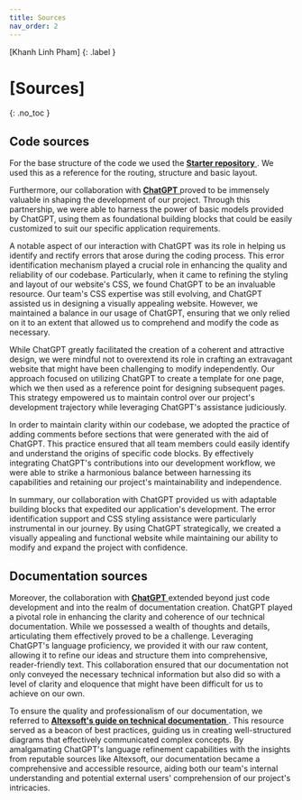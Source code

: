 ```yaml
---
title: Sources
nav_order: 2
---
```


[Khanh Linh Pham]
{: .label }

# [Sources]
{: .no_toc }


## Code sources
For the base structure of the code we used the [**Starter repository** ](https://hwrberlin.github.io/fswd/). We used this as a reference for the routing, structure and basic layout. 

Furthermore, our collaboration with [**ChatGPT** ](https://chat.openai.com/) proved to be immensely valuable in shaping the development of our project. Through this partnership, we were able to harness the power of basic models provided by ChatGPT, using them as foundational building blocks that could be easily customized to suit our specific application requirements.

A notable aspect of our interaction with ChatGPT was its role in helping us identify and rectify errors that arose during the coding process. This error identification mechanism played a crucial role in enhancing the quality and reliability of our codebase. Particularly, when it came to refining the styling and layout of our website's CSS, we found ChatGPT to be an invaluable resource. Our team's CSS expertise was still evolving, and ChatGPT assisted us in designing a visually appealing website. However, we maintained a balance in our usage of ChatGPT, ensuring that we only relied on it to an extent that allowed us to comprehend and modify the code as necessary.

While ChatGPT greatly facilitated the creation of a coherent and attractive design, we were mindful not to overextend its role in crafting an extravagant website that might have been challenging to modify independently. Our approach focused on utilizing ChatGPT to create a template for one page, which we then used as a reference point for designing subsequent pages. This strategy empowered us to maintain control over our project's development trajectory while leveraging ChatGPT's assistance judiciously.

In order to maintain clarity within our codebase, we adopted the practice of adding comments before sections that were generated with the aid of ChatGPT. This practice ensured that all team members could easily identify and understand the origins of specific code blocks. By effectively integrating ChatGPT's contributions into our development workflow, we were able to strike a harmonious balance between harnessing its capabilities and retaining our project's maintainability and independence.

In summary, our collaboration with ChatGPT provided us with adaptable building blocks that expedited our application's development. The error identification support and CSS styling assistance were particularly instrumental in our journey. By using ChatGPT strategically, we created a visually appealing and functional website while maintaining our ability to modify and expand the project with confidence.

## Documentation sources
Moreover, the collaboration with [**ChatGPT** ](https://chat.openai.com/) extended beyond just code development and into the realm of documentation creation. ChatGPT played a pivotal role in enhancing the clarity and coherence of our technical documentation. While we possessed a wealth of thoughts and details, articulating them effectively proved to be a challenge. Leveraging ChatGPT's language proficiency, we provided it with our raw content, allowing it to refine our ideas and structure them into comprehensive, reader-friendly text. This collaboration ensured that our documentation not only conveyed the necessary technical information but also did so with a level of clarity and eloquence that might have been difficult for us to achieve on our own.

To ensure the quality and professionalism of our documentation, we referred to [**Altexsoft's guide on technical documentation** ](https://anvilproject.org/guides/content/creating-links). This resource served as a beacon of best practices, guiding us in creating well-structured diagrams that effectively communicated complex concepts. By amalgamating ChatGPT's language refinement capabilities with the insights from reputable sources like Altexsoft, our documentation became a comprehensive and accessible resource, aiding both our team's internal understanding and potential external users' comprehension of our project's intricacies.
